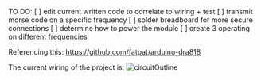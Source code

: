 TO DO:
[ ] edit current written code to correlate to wiring + test
[ ] transmit morse code on a specific frequency
[ ] solder breadboard for more secure connections
[ ] determine how to power the module 
[ ] create 3 operating on different frequencies 

Referencing this: https://github.com/fatpat/arduino-dra818

The current wiring of the project is:
![circuitOutline](https://github.com/user-attachments/assets/38e6db00-0510-4b1e-9189-80561802184b)
